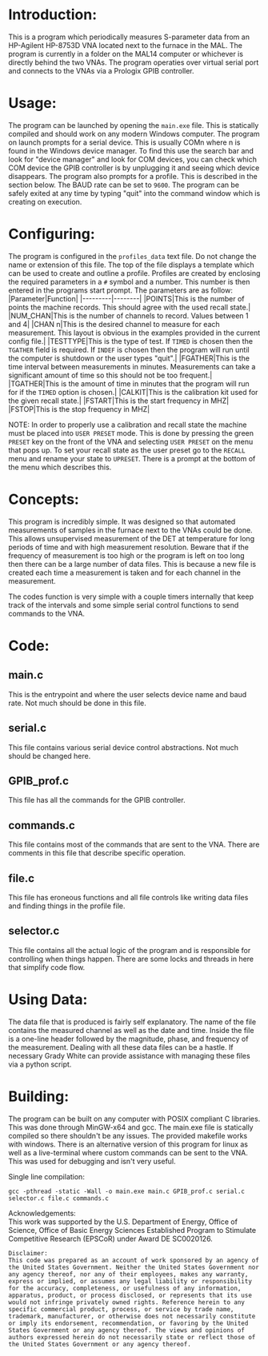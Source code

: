 # Introduction:
This is a program which periodically measures S-parameter data from an HP-Agilent HP-8753D VNA located next to the furnace in the MAL. The program is currently in a folder on the MAL14 computer or whichever is directly behind the two VNAs. The program operaties over virtual serial port and connects to the VNAs via a Prologix GPIB controller.

# Usage:
The program can be launched by opening the `main.exe` file. This is statically compiled and should work on any modern Windows computer. The program on launch prompts for a serial device. This is usually COMn where n is found in the Windows device manager. To find this use the search bar and look for "device manager" and look for COM devices, you can check which COM device the GPIB controller is by unplugging it and seeing which device disappears. The program also prompts for a profile. This is described in the section below. The BAUD rate can be set to `9600`. The program can be safely exited at any time by typing "quit" into the command window which is creating on execution.

# Configuring:
The program is configured in the `profiles_data` text file. Do not change the name or extension of this file. The top of the file displays a template which can be used to create and outline a profile. Profiles are created by enclosing the required parameters in a `#` symbol and a number. This number is then entered in the programs start prompt. The parameters are as follow:
|Parameter|Function|
|---------|--------|
|POINTS|This is the number of points the machine records. This should agree with the used recall state.|
|NUM_CHAN|This is the number of channels to record. Values between 1 and 4|
|CHAN n|This is the desired channel to measure for each measurement. This layout is obvious in the examples provided in the current config file.|
|TESTTYPE|This is the type of test. If `TIMED` is chosen then the `TGATHER` field is required. If `INDEF` is chosen then the program will run until the computer is shutdown or the user types "quit".|
|FGATHER|This is the time interval between measurements in minutes. Measurements can take a significant amount of time so this should not be too frequent.|
|TGATHER|This is the amount of time in minutes that the program will run for if the `TIMED` option is chosen.|
|CALKIT|This is the calibration kit used for the given recall state.|
|FSTART|This is the start frequency in MHZ|
|FSTOP|This is the stop frequency in MHZ|

NOTE:
In order to properly use a calibration and recall state the machine must be placed into `USER PRESET` mode. This is done by pressing the green `PRESET` key on the front of the VNA and selecting `USER PRESET` on the menu that pops up. To set your recall state as the user preset go to the `RECALL` menu and rename your state to `UPRESET`. There is a prompt at the bottom of the menu which describes this.

# Concepts:
This program is incredibly simple. It was designed so that automated measurements of samples in the furnace next to the VNAs could be done. This allows unsupervised measurement of the DET at temperature for long periods of time and with high measurement resolution. Beware that if the frequency of measurement is too high or the program is left on too long then there can be a large number of data files. This is because a new file is created each time a measurement is taken and for each channel in the measurement.

The codes function is very simple with a couple timers internally that keep track of the intervals and some simple serial control functions to send commands to the VNA.

# Code:

## main.c

This is the entrypoint and where the user selects device name and baud rate. Not much should be done in this file.

## serial.c

This file contains various serial device control abstractions. Not much should be changed here.

## GPIB_prof.c

This file has all the commands for the GPIB controller.

## commands.c

This file contains most of the commands that are sent to the VNA. There are comments in this file that describe specific operation.

## file.c

This file has eroneous functions and all file controls like writing data files and finding things in the profile file.

## selector.c

This file contains all the actual logic of the program and is responsible for controlling when things happen. There are some locks and threads in here that simplify code flow.

# Using Data:

The data file that is produced is fairly self explanatory. The name of the file contains the measured channel as well as the date and time. Inside the file is a one-line header followed by the magnitude, phase, and frequency of the measurement. Dealing with all these data files can be a hastle. If necessary Grady White can provide assistance with managing these files via a python script.

# Building:

The program can be built on any computer with POSIX compliant C libraries. This was done through MinGW-x64 and gcc. The main.exe file is statically compiled so there shouldn't be any issues. The provided makefile works with windows. There is an alternative version of this program for linux as well as a live-terminal where custom commands can be sent to the VNA. This was used for debugging and isn't very useful.

Single line compilation:
```
gcc -pthread -static -Wall -o main.exe main.c GPIB_prof.c serial.c selector.c file.c commands.c
```

Acknowledgements:	
	This work was supported by the U.S. Department of Energy, Office of Science, Office of Basic Energy Sciences Established Program to Stimulate Competitive Research (EPSCoR) under Award DE SC0020126.

	Disclaimer:  
	This code was prepared as an account of work sponsored by an agency of the United States Government. Neither the United States Government nor any agency thereof, nor any of their employees, makes any warranty, express or implied, or assumes any legal liability or responsibility for the accuracy, completeness, or usefulness of any information, apparatus, product, or process disclosed, or represents that its use would not infringe privately owned rights. Reference herein to any specific commercial product, process, or service by trade name, trademark, manufacturer, or otherwise does not necessarily constitute or imply its endorsement, recommendation, or favoring by the United States Government or any agency thereof. The views and opinions of authors expressed herein do not necessarily state or reflect those of the United States Government or any agency thereof.
